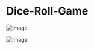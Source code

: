 # Dice-Roll-Game
![image](https://github.com/aerongreat/Dice-Roll-Game/assets/105847690/50189844-2f39-4aa0-a99d-26466d8a0bb9)

![image](https://github.com/aerongreat/Dice-Roll-Game/assets/105847690/39689af8-cba6-4de9-a2dd-3ed0493b1ecc)



